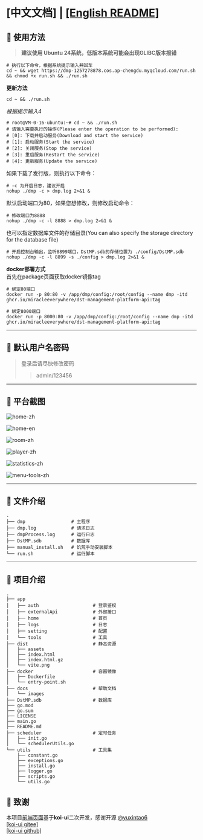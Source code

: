 # [中文文档] | [[English README]](README_EN.md)
## :watermelon: 使用方法
>**建议使用 Ubuntu 24系统，低版本系统可能会出现GLIBC版本报错**  
```shell
# 执行以下命令，根据系统提示输入并回车
cd ~ && wget https://dmp-1257278878.cos.ap-chengdu.myqcloud.com/run.sh && chmod +x run.sh && ./run.sh
```
**更新方法**
```shell
cd ~ && ./run.sh
```
_根据提示输入4_
```shell
# root@VM-0-16-ubuntu:~# cd ~ && ./run.sh
# 请输入需要执行的操作(Please enter the operation to be performed): 
# [0]: 下载并启动服务(Download and start the service) 
# [1]: 启动服务(Start the service) 
# [2]: 关闭服务(Stop the service) 
# [3]: 重启服务(Restart the service) 
# [4]: 更新服务(Update the service)
```
如果下载了发行版，则执行以下命令：
```shell
# -c 为开启日志，建议开启
nohup ./dmp -c > dmp.log 2>&1 &
```
默认启动端口为80，如果您想修改，则修改启动命令：
```shell
# 修改端口为8888
nohup ./dmp -c -l 8888 > dmp.log 2>&1 &
```
也可以指定数据库文件的存储目录(You can also specify the storage directory for the database file)  
```shell
# 开启控制台输出，监听8899端口，DstMP.sdb的存储位置为 ./config/DstMP.sdb
nohup ./dmp -c -l 8899 -s ./config > dmp.log 2>&1 &
```
**docker部署方式**  
首先在package页面获取docker镜像tag
```shell
# 绑定80端口
docker run -p 80:80 -v /app/dmp/config:/root/config --name dmp -itd ghcr.io/miracleeverywhere/dst-management-platform-api:tag
```
```shell
# 绑定8000端口
docker run -p 8000:80 -v /app/dmp/config:/root/config --name dmp -itd ghcr.io/miracleeverywhere/dst-management-platform-api:tag
```
---

## :grapes: 默认用户名密码
>登录后请尽快修改密码
>
>>admin/123456

---

## :cherries: 平台截图
![home-zh](docs/images/home-zh.png)
  

![home-en](docs/images/mobile-zh.png)
  

![room-zh](docs/images/room-zh.png)
  

![player-zh](docs/images/player-zh.png)
  

![statistics-zh](docs/images/statistics-zh.png)
  

![menu-tools-zh](docs/images/menu-tools-zh.png)  

---

## :strawberry: 文件介绍
```text
.
├── dmp                 # 主程序
├── dmp.log             # 请求日志
├── dmpProcess.log      # 运行日志
├── DstMP.sdb           # 数据库
├── manual_install.sh   # 饥荒手动安装脚本
└── run.sh              # 运行脚本
```

---

## :peach: 项目介绍
```text
.
├── app
│   ├── auth                    # 登录鉴权
│   ├── externalApi             # 外部接口
│   ├── home                    # 首页
│   ├── logs                    # 日志
│   ├── setting                 # 配置
│   └── tools                   # 工具
├── dist                        # 静态资源
│   ├── assets 
│   ├── index.html
│   ├── index.html.gz
│   └── vite.png
├── docker                      # 容器镜像
│   ├── Dockerfile
│   └── entry-point.sh
├── docs                        # 帮助文档
│   └── images
├── DstMP.sdb                   # 数据库
├── go.mod
├── go.sum
├── LICENSE
├── main.go
├── README.md
├── scheduler                   # 定时任务
│   ├── init.go
│   └── schedulerUtils.go
└── utils                       # 工具集
    ├── constant.go
    ├── exceptions.go
    ├── install.go
    ├── logger.go
    ├── scripts.go
    └── utils.go
```
##  :sparkling_heart: 致谢
本项目[前端页面](https://github.com/miracleEverywhere/dst-management-platform-web)基于**koi-ui**二次开发，感谢开源 [@yuxintao6](https://github.com/yuxintao6)  
[[koi-ui gitee]](https://gitee.com/BigCatHome/koi-ui)  
[[koi-ui github]](https://github.com/yuxintao6/koi-ui)  
